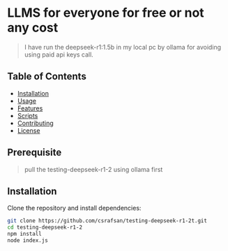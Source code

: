 # LLMS for everyone for free or not any cost

> I have run the deepseek-r1:1.5b in my local pc by ollama for avoiding using paid api keys
> call.

## Table of Contents

- [Installation](#installation)
- [Usage](#usage)
- [Features](#features)
- [Scripts](#scripts)
- [Contributing](#contributing)
- [License](#license)

## Prerequisite
> pull the testing-deepseek-r1-2 using ollama first 

## Installation

Clone the repository and install dependencies:


```bash
git clone https://github.com/csrafsan/testing-deepseek-r1-2t.git
cd testing-deepseek-r1-2
npm install
node index.js
```

